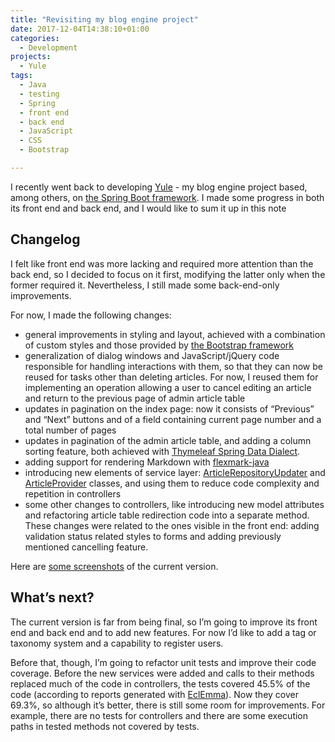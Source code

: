```yaml
---
title: "Revisiting my blog engine project"
date: 2017-12-04T14:38:10+01:00
categories:
  - Development
projects:
  - Yule
tags:
  - Java
  - testing
  - Spring
  - front end
  - back end
  - JavaScript
  - CSS
  - Bootstrap

---
```

I recently went back to developing [Yule][1] - my blog engine project based, among others, on [the Spring Boot framework][2]. I made some progress in both its front end and back end, and I would like to sum it up in this note

<!--more-->

## Changelog
I felt like front end was more lacking and required more attention than the back end, so I decided to focus on it first, modifying the latter only when the former required it. Nevertheless, I still made some back-end-only improvements.

For now, I made the following changes:

* general improvements in styling and layout, achieved with a combination of custom styles and those provided by [the Bootstrap framework][3]
* generalization of dialog windows and JavaScript/jQuery code responsible for handling interactions with them, so that they can now be reused for tasks other than deleting articles. For now, I reused them for implementing an operation allowing a user to cancel editing an article and return to the previous page of admin article table
* updates in pagination on the index page: now it consists of “Previous” and “Next” buttons and of a field containing current page number and a total number of pages
* updates in pagination of the admin article table, and adding a column sorting feature, both achieved with [Thymeleaf Spring Data Dialect][4].
* adding support for rendering Markdown with [flexmark-java][5]
* introducing new elements of service layer: [ArticleRepositoryUpdater][6] and [ArticleProvider][7] classes, and using them to reduce code complexity and repetition in controllers
* some other changes to controllers, like introducing new model attributes and refactoring article table redirection code into a separate method. These changes were related to the ones visible in the front end: adding validation status related styles to forms and adding previously mentioned cancelling feature.

Here are [some screenshots][8] of the current version.

## What’s next?
The current version is far from being final, so I’m going to improve its front end and back end and to add new features. For now I’d like to add a tag or taxonomy system and a capability to register users.

Before that, though, I’m going to refactor unit tests and improve their code coverage. Before the new services were added and calls to their methods replaced much of the code in controllers, the tests covered 45.5% of the code (according to reports generated with [EclEmma][9]). Now they cover 69.3%, so although it’s better, there is still some room for improvements. For example, there are no tests for controllers and there are some execution paths in tested methods not covered by tests.

[1]: /categories/yule/
[2]: https://projects.spring.io/spring-boot/
[3]: https://getbootstrap.com/
[4]: https://github.com/jpenren/thymeleaf-spring-data-dialect
[5]: https://github.com/vsch/flexmark-java
[6]: https://github.com/piotr-rusin/yule/blob/1b2794d5488173de93ea6bdbd500eeeabff675a3/src/main/java/com/github/piotr_rusin/yule/service/ArticleRepositoryUpdater.java
[7]: https://github.com/piotr-rusin/yule/blob/1b2794d5488173de93ea6bdbd500eeeabff675a3/src/main/java/com/github/piotr_rusin/yule/service/ArticleProvider.java
[8]: https://imgur.com/a/ShDyk
[9]: http://www.eclemma.org/


